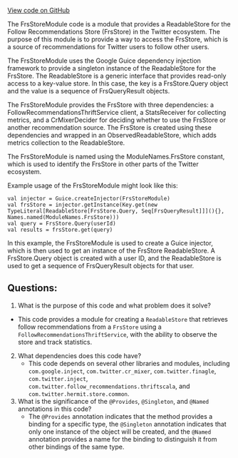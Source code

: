 [View code on GitHub](https://github.com/misbahsy/the-algorithm/cr-mixer/server/src/main/scala/com/twitter/cr_mixer/module/FrsStoreModule.scala)

The FrsStoreModule code is a module that provides a ReadableStore for the Follow Recommendations Store (FrsStore) in the Twitter ecosystem. The purpose of this module is to provide a way to access the FrsStore, which is a source of recommendations for Twitter users to follow other users. 

The FrsStoreModule uses the Google Guice dependency injection framework to provide a singleton instance of the ReadableStore for the FrsStore. The ReadableStore is a generic interface that provides read-only access to a key-value store. In this case, the key is a FrsStore.Query object and the value is a sequence of FrsQueryResult objects. 

The FrsStoreModule provides the FrsStore with three dependencies: a FollowRecommendationsThriftService client, a StatsReceiver for collecting metrics, and a CrMixerDecider for deciding whether to use the FrsStore or another recommendation source. The FrsStore is created using these dependencies and wrapped in an ObservedReadableStore, which adds metrics collection to the ReadableStore. 

The FrsStoreModule is named using the ModuleNames.FrsStore constant, which is used to identify the FrsStore in other parts of the Twitter ecosystem. 

Example usage of the FrsStoreModule might look like this:

```
val injector = Guice.createInjector(FrsStoreModule)
val frsStore = injector.getInstance(Key.get(new TypeLiteral[ReadableStore[FrsStore.Query, Seq[FrsQueryResult]]](){}, Names.named(ModuleNames.FrsStore)))
val query = FrsStore.Query(userId)
val results = frsStore.get(query)
```

In this example, the FrsStoreModule is used to create a Guice injector, which is then used to get an instance of the FrsStore ReadableStore. A FrsStore.Query object is created with a user ID, and the ReadableStore is used to get a sequence of FrsQueryResult objects for that user.
## Questions: 
 1. What is the purpose of this code and what problem does it solve?
   - This code provides a module for creating a `ReadableStore` that retrieves follow recommendations from a `FrsStore` using a `FollowRecommendationsThriftService`, with the ability to observe the store and track statistics.
2. What dependencies does this code have?
   - This code depends on several other libraries and modules, including `com.google.inject`, `com.twitter.cr_mixer`, `com.twitter.finagle`, `com.twitter.inject`, `com.twitter.follow_recommendations.thriftscala`, and `com.twitter.hermit.store.common`.
3. What is the significance of the `@Provides`, `@Singleton`, and `@Named` annotations in this code?
   - The `@Provides` annotation indicates that the method provides a binding for a specific type, the `@Singleton` annotation indicates that only one instance of the object will be created, and the `@Named` annotation provides a name for the binding to distinguish it from other bindings of the same type.
